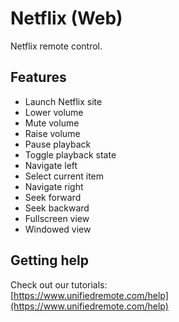 # Netflix (Web)
Netflix remote control.

## Features
*  Launch Netflix site
*  Lower volume
*  Mute volume
*  Raise volume
*  Pause playback
*  Toggle playback state
*  Navigate left
*  Select current item
*  Navigate right
*  Seek forward
*  Seek backward
*  Fullscreen view
*  Windowed view

## Getting help
Check out our tutorials: <br>
[https://www.unifiedremote.com/help](https://www.unifiedremote.com/help)
